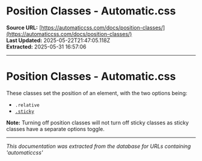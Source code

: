 # Position Classes - Automatic.css

**Source URL:** [https://automaticcss.com/docs/position-classes/](https://automaticcss.com/docs/position-classes/)  
**Last Updated:** 2025-05-22T21:47:05.118Z  
**Extracted:** 2025-05-31 16:57:06

---

# Position Classes - Automatic.css

These classes set the position of an element, with the two options being:

*   `.relative`
*   [`.sticky`](https://automaticcss.com/docs/sticky-classes/)

**Note:** Turning off position classes will not turn off sticky classes as sticky classes have a separate options toggle.

---

*This documentation was extracted from the database for URLs containing 'automaticcss'*
